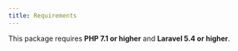 ```yaml
---
title: Requirements
---
```

This package requires **PHP 7.1 or higher** and **Laravel 5.4 or higher**.